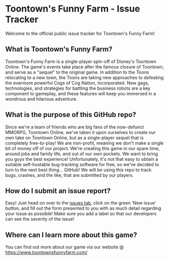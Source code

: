 # Toontown's Funny Farm - Issue Tracker
Welcome to the official public issue tracker for Toontown's Funny Farm!

## What is Toontown's Funny Farm?
Toontown's Funny Farm is a single-player spin-off of Disney's Toontown Online. The game's events take place after the famous closure of Toontown, and serve as a "sequel" to the original game. In addition to the Toons relocating to a new town, the Toons are taking new approaches to defeating the evermore powerful Cogs of Cog Nation, Incorporated. New gags, technologies, and strategies for battling the business robots are a key component to gameplay, and these features will keep you immersed in a wondrous and hilarious adventure.

## What is the purpose of this GitHub repo?
Since we're a team of friends who are big fans of the now-defunct MMORPG, Toontown Online, we've taken it upon ourselves to create our own take on Toontown Online, but as a single-player sequel that is completely free-to-play! We are non-profit, meaning we don't make a single bit of money off of our project. We're creating this game in our spare time, around jobs and family life, and out of our own pockets. We want to bring you guys the best experience! Unfortunately, it's not that easy to obtain a suitable self-hostable bug-tracking software for free, so we've decided to turn to the next best thing... GitHub! We will be using this repo to track bugs, crashes, and the like, that are submitted by our players.

## How do I submit an issue report?
Easy! Just head on over to the [issues tab](https://github.com/robertfwallis/toontownsfunnyfarm-issue-tracker/issues), click on the green 'New issue' button, and fill out the form presented to you with as much detail regarding your issue as possible! Make sure you add a label so that our developers can see the severity of the issue!

## Where can I learn more about this game?
You can find out more about our game via our website @ https://www.toontownsfunnyfarm.com/
